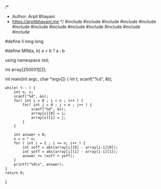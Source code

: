 /*
 *  Author: Arpit Bhayani
 *  https://arpitbhayani.me
 */
#include <cmath>
#include <cstdio>
#include <cstdlib>
#include <climits>
#include <deque>
#include <iostream>
#include <list>
#include <limits>
#include <map>
#include <queue>
#include <set>
#include <stack>
#include <vector>

#define ll long long

#define MIN(a, b) a < b ? a : b

using namespace std;

int array[250001][2];

int main(int argc, char *argv[]) {
    int t;
    scanf("%d", &t);

    while( t-- ) {
        int n, x;
        scanf("%d", &n);
        for( int i = 0 ; i < n ; i++ ) {
            for( int j = 0 ; j < n ; j++ ) {
                scanf("%d", &x);
                array[x][0] = i;
                array[x][1] = j;
            }
        }

        int answer = 0;
        n = n * n;
        for ( int i = 2 ; i <= n; i++ ) {
            int xoff = abs(array[i][0] - array[i-1][0]);
            int yoff = abs(array[i][1] - array[i-1][1]);
            answer += (xoff + yoff);
        }
        printf("%d\n", answer);
    }
    return 0;
}
